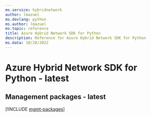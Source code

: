 ```yaml
---
ms.service: hybridnetwork
author: lmazuel
ms.devlang: python
ms.author: lmazuel
ms.topic: reference
title: Azure Hybrid Network SDK for Python
description: Reference for Azure Hybrid Network SDK for Python
ms.data: 10/28/2022
---
```

# Azure Hybrid Network SDK for Python - latest

## Management packages - latest
[!INCLUDE [mgmt-packages](hybrid-network-mgmt-index.md)]